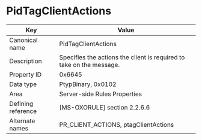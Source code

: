 # PidTagClientActions

| Key | Value |
|---|---|
| Canonical name | PidTagClientActions |
| Description | Specifies the actions the client is required to take on the message. |
| Property ID | 0x6645 |
| Data type | PtypBinary, 0x0102 |
| Area | Server-side Rules Properties |
| Defining reference | [MS-OXORULE] section 2.2.6.6 |
| Alternate names | PR_CLIENT_ACTIONS, ptagClientActions |
